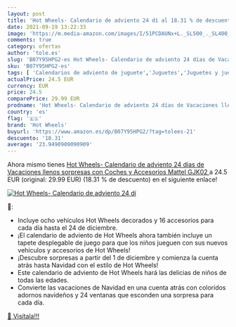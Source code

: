 ```yaml
---
layout: post
title: 'Hot Wheels- Calendario de adviento 24 dí al 18.31 % de descuento'
date: 2021-09-19 13:22:33
image: 'https://m.media-amazon.com/images/I/51PCDAUNx+L._SL500_._SL400_.jpg'
comments: true
category: ofertas
author: 'tole.es'
slug: 'B07Y95HPG2-es Hot Wheels- Calendario de adviento 24 días de Vacaciones...'
sku: 'B07Y95HPG2-es'
tags: [ 'Calendarios de adviento de juguete','Juguetes','Juguetes y juegos','adviento','hot wheels', ]
actualPrice: 24.5 EUR
currency: EUR
price: 24.5
comparePrice: 29.99 EUR
prodname: 'Hot Wheels- Calendario de adviento 24 días de Vacaciones llenos sorpresas con Coches y Accesorios  Mattel GJK02 '
country: 'es'
flag: '🇪🇸'
brand: 'Hot Wheels'
buyurl: 'https://www.amazon.es/dp/B07Y95HPG2/?tag=tolees-21'
descuento: '18.31'
average: '23.9490909090909'
---
```


Ahora mismo tienes [Hot Wheels- Calendario de adviento 24 días de Vacaciones llenos sorpresas con Coches y Accesorios  Mattel GJK02 ](https://www.amazon.es/dp/B07Y95HPG2/?tag=tolees-21) a 24.5 EUR (original: 29.99 EUR) (18.31 %  de descuento) en el siguiente enlace!

[![Hot Wheels- Calendario de adviento 24 dí](https://m.media-amazon.com/images/I/51PCDAUNx+L._SL500_._SL400_.jpg)](https://www.amazon.es/dp/B07Y95HPG2/?tag=tolees-21)

🔎:

- Incluye ocho vehículos Hot Wheels decorados y 16 accesorios para cada día hasta el 24 de diciembre.
- ¡El calendario de adviento de Hot Wheels ahora también incluye un tapete desplegable de juego para que los niños jueguen con sus nuevos vehículos y accesorios de Hot Wheels!
- ¡Descubre sorpresas a partir del 1 de diciembre y comienza la cuenta atrás hasta Navidad con el estilo de Hot Wheels!
- Este calendario de adviento de Hot Wheels hará las delicias de niños de todas las edades.
- Convierte las vacaciones de Navidad en una cuenta atrás con coloridos adornos navideños y 24 ventanas que esconden una sorpresa para cada día.

[🛒 Visítala!!!](https://www.amazon.es/dp/B07Y95HPG2/?tag=tolees-21)
